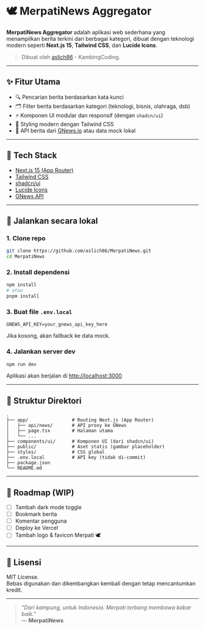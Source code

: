 # 🕊️ MerpatiNews Aggregator

**MerpatiNews Aggregator** adalah aplikasi web sederhana yang menampilkan berita terkini dari berbagai kategori, dibuat dengan teknologi modern seperti **Next.js 15**, **Tailwind CSS**, dan **Lucide Icons**.

> Dibuat oleh [aslich86](https://github.com/aslich86) - KambingCoding.

---

## ✨ Fitur Utama

- 🔍 Pencarian berita berdasarkan kata kunci
- 🗂️ Filter berita berdasarkan kategori (teknologi, bisnis, olahraga, dsb)
- ⚡ Komponen UI modular dan responsif (dengan `shadcn/ui`)
- 💅 Styling modern dengan Tailwind CSS
- 📰 API berita dari [GNews.io](https://gnews.io/) atau data mock lokal

---

## 🧪 Tech Stack

- [Next.js 15 (App Router)](https://nextjs.org/)
- [Tailwind CSS](https://tailwindcss.com/)
- [shadcn/ui](https://ui.shadcn.com/)
- [Lucide Icons](https://lucide.dev/)
- [GNews API](https://gnews.io/)

---

## 🚀 Jalankan secara lokal

### 1. Clone repo

```bash
git clone https://github.com/aslich86/MerpatiNews.git
cd MerpatiNews
```

### 2. Install dependensi

```bash
npm install
# atau
pnpm install
```

### 3. Buat file `.env.local`

```env
GNEWS_API_KEY=your_gnews_api_key_here
```

Jika kosong, akan fallback ke data mock.

### 4. Jalankan server dev

```bash
npm run dev
```

Aplikasi akan berjalan di [http://localhost:3000](http://localhost:3000)

---

## 📁 Struktur Direktori

```
.
├── app/                # Routing Next.js (App Router)
│   ├── api/news/       # API proxy ke GNews
│   ├── page.tsx        # Halaman utama
│   └── ...
├── components/ui/      # Komponen UI (dari shadcn/ui)
├── public/             # Aset statis (gambar placeholder)
├── styles/             # CSS global
├── .env.local          # API key (tidak di-commit)
├── package.json
└── README.md
```

---

## 📌 Roadmap (WIP)

- [ ] Tambah dark mode toggle
- [ ] Bookmark berita
- [ ] Komentar pengguna
- [ ] Deploy ke Vercel
- [ ] Tambah logo & favicon Merpati 🕊️

---

## 🫡 Lisensi

MIT License.  
Bebas digunakan dan dikembangkan kembali dengan tetap mencantumkan kredit.

---

> _"Dari kampung, untuk Indonesia. Merpati terbang membawa kabar baik."_  
> — **MerpatiNews**